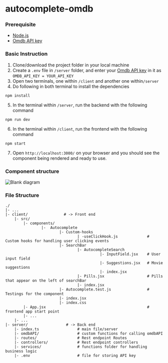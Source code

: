 # autocomplete-omdb

### Prerequisite
* [Node.js](https://nodejs.org/en/download/)
* [Omdb API key](http://www.omdbapi.com/)

### Basic Instruction
1. Clone/download the project folder in your local machine
2. Create a `.env` file in `/server` folder, and enter your [Omdb API key](http://www.omdbapi.com/) in it as `OMDB_API_KEY = YOUR_API_KEY`
3. Open two terminals, one within `/client` and another one within`/server`
4. Do following in both terminal to install the dependencies
```
npm install
```
5. In the terminal within `/server`, run the backend with the following command
```
npm run dev
```
6. In the terminal within `/client`, run the frontend with the following command
```
npm start
```
7. Open `http://localhost:3000/` on your browser and you should see the component being rendered and ready to use.

### Component structure

![Blank diagram](https://user-images.githubusercontent.com/56567343/148298736-04d7f968-fe9b-469b-8ffb-671b99223e21.png)

### File Structure
```
./                        
|- ...
|- client/                # -> Front end
    |- src/
        |- components/
                |-  Autocomplete
                        |- Custom-hooks
                                | -useClickHook.js             # Custom hooks for handling user clicking events
                        |- SearchBar
                                |- AutocompleteSearch
                                          |- InputField.jsx    # User input field
                                          |- Suggestions.jsx   # Movie suggestions
                                          |- index.jsx
                                |- Pills.jsx                   # Pills that appear on the left of searchBar
                                |- index.jsx
                        |- Autocomplete.test.js                # Testings for the component
                        |- index.jsx           
                        |- index.css
        |- App.jsx                                             # frontend app start point
        |- ...
    |- ...
|- server/                 # -> Back end
    |- index.ts                 # main file/server
    |- omdbAPI/                 # custom functions for calling omdbAPI
    |- routes/                  # Rest endpoint Routes
    |- controllers/             # Rest endpoint controllers
    |- services/                # functions folder for handling business logic
    |- .env                     # file for storing API key
```
